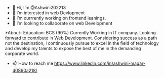- 👋 Hi, I’m @Ashwini202213
- 👀 I’m interested in web Devlopment 
- 🌱 I’m currrently working on frontend leanings.
- 💞️ I’m looking to collaborate on web Development

*About-
Education: BCS (90%)
Currently Working in IT company.
Looking forward to contribute in Web Development.
Considering success as a path not the destination, I continuously pursue to excel in the field of technology and 
develop my talents to expose the best of me in the demanding corporate world.
- 📫 How to reach me 
https://www.linkedin.com/in/ashwini-magar-40860a218/

<!---
Ashwini202213/Ashwini202213 is a ✨ special ✨ repository because its `README.md` (this file) appears on your GitHub profile.
You can click the Preview link to take a look at your changes.
--->
